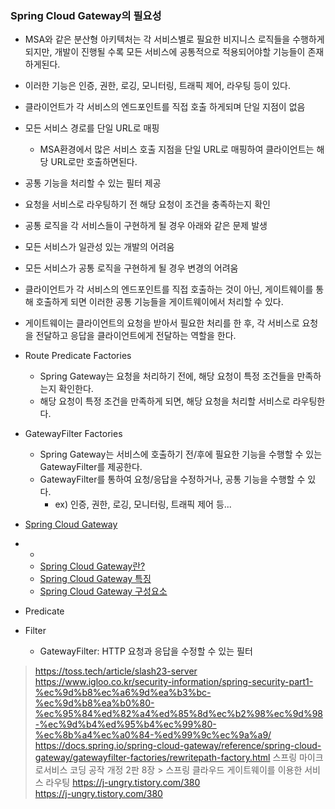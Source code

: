 ### Spring Cloud Gateway의 필요성

- MSA와 같은 분산형 아키텍처는 각 서비스별로 필요한 비지니스 로직들을 수행하게 되지만, 개발이 진행될 수록 모든 서비스에 공통적으로 적용되어야할 기능들이 존재하게된다.
- 이러한 기능은 인증, 권한, 로깅, 모니터링, 트래픽 제어, 라우팅 등이 있다.
- 클라이언트가 각 서비스의 엔드포인트를 직접 호출 하게되며 단일 지점이 없음

- 모든 서비스 경로를 단일 URL로 매핑
    - MSA환경에서 많은 서비스 호출 지점을 단일 URL로 매핑하여 클라이언트는 해당 URL로만 호출하면된다.
- 공통 기능을 처리할 수 있는 필터 제공
- 요청을 서비스로 라우팅하기 전 해당 요청이 조건을 충족하는지 확인

- 공통 로직을 각 서비스들이 구현하게 될 경우 아래와 같은 문제 발생
- 모든 서비스가 일관성 있는 개발의 어려움
- 모든 서비스가 공통 로직을 구현하게 될 경우 변경의 어려움
- 클라이언트가 각 서비스의 엔드포인트를 직접 호출하는 것이 아닌, 게이트웨이를 통해 호출하게 되면 이러한 공통 기능들을 게이트웨이에서 처리할 수 있다.
- 게이트웨이는 클라이언트의 요청을 받아서 필요한 처리를 한 후, 각 서비스로 요청을 전달하고 응답을 클라이언트에게 전달하는 역할을 한다.

- Route Predicate Factories
    - Spring Gateway는 요청을 처리하기 전에, 해당 요청이 특정 조건들을 만족하는지 확인한다.
    - 해당 요청이 특정 조건을 만족하게 되면, 해당 요청을 처리할 서비스로 라우팅한다.
- GatewayFilter Factories
    - Spring Gateway는 서비스에 호출하기 전/후에 필요한 기능을 수행할 수 있는 GatewayFilter를 제공한다.
    - GatewayFilter를 통하여 요청/응답을 수정하거나, 공통 기능을 수행할 수 있다.
        - ex) 인증, 권한, 로깅, 모니터링, 트래픽 제어 등...


- [Spring Cloud Gateway](#spring-cloud-gateway)
-
    -
    - [Spring Cloud Gateway란?](#spring-cloud-gateway란)
    - [Spring Cloud Gateway 특징](#spring-cloud-gateway-특징)
    - [Spring Cloud Gateway 구성요소](#spring-cloud-gateway-구성요소)


- Predicate
- Filter
    - GatewayFilter: HTTP 요청과 응답을 수정할 수 있는 필터

> https://toss.tech/article/slash23-server
> https://www.igloo.co.kr/security-information/spring-security-part1-%ec%9d%b8%ec%a6%9d%ea%b3%bc-%ec%9d%b8%ea%b0%80-%ec%95%84%ed%82%a4%ed%85%8d%ec%b2%98%ec%9d%98-%ec%9d%b4%ed%95%b4%ec%99%80-%ec%8b%a4%ec%a0%84-%ed%99%9c%ec%9a%a9/
> https://docs.spring.io/spring-cloud-gateway/reference/spring-cloud-gateway/gatewayfilter-factories/rewritepath-factory.html
> 스프링 마이크로서비스 코딩 공작 개정 2판 8장 > 스프링 클라우드 게이트웨이를 이용한 서비스 라우팅
> https://j-ungry.tistory.com/380 <br/>
> https://j-ungry.tistory.com/380 <br/>
